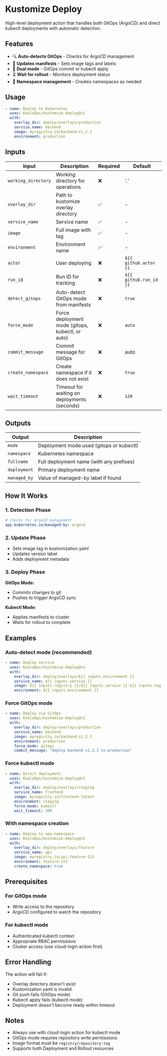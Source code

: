 # Kustomize Deploy

High-level deployment action that handles both GitOps (ArgoCD) and direct kubectl deployments with automatic detection.

## Features

- 🔍 **Auto-detects GitOps** - Checks for ArgoCD management
- 📝 **Updates manifests** - Sets image tags and labels
- 🚀 **Dual mode** - GitOps commit or kubectl apply
- ⏳ **Wait for rollout** - Monitors deployment status
- 🎯 **Namespace management** - Creates namespaces as needed

## Usage

```yaml
- name: Deploy to Kubernetes
  uses: KoalaOps/kustomize-deploy@v1
  with:
    overlay_dir: deploy/overlays/production
    service_name: backend
    image: myregistry.io/backend:v1.2.3
    environment: production
```

## Inputs

| Input | Description | Required | Default |
|-------|-------------|----------|---------|
| `working_directory` | Working directory for operations | ❌ | '.' |
| `overlay_dir` | Path to kustomize overlay directory | ✅ | - |
| `service_name` | Service name | ✅ | - |
| `image` | Full image with tag | ✅ | - |
| `environment` | Environment name | ✅ | - |
| `actor` | User deploying | ❌ | `${{ github.actor }}` |
| `run_id` | Run ID for tracking | ❌ | `${{ github.run_id }}` |
| `detect_gitops` | Auto-detect GitOps mode from manifests | ❌ | `true` |
| `force_mode` | Force deployment mode (gitops, kubectl, or auto) | ❌ | `auto` |
| `commit_message` | Commit message for GitOps | ❌ | auto |
| `create_namespace` | Create namespace if it does not exist | ❌ | `true` |
| `wait_timeout` | Timeout for waiting on deployments (seconds) | ❌ | `120` |

## Outputs

| Output | Description |
|--------|-------------|
| `mode` | Deployment mode used (gitops or kubectl) |
| `namespace` | Kubernetes namespace |
| `fullname` | Full deployment name (with any prefixes) |
| `deployment` | Primary deployment name |
| `managed_by` | Value of managed-by label if found |

## How It Works

### 1. Detection Phase
```yaml
# Checks for ArgoCD management
app.kubernetes.io/managed-by: argocd
```

### 2. Update Phase
- Sets image tag in kustomization.yaml
- Updates version label
- Adds deployment metadata

### 3. Deploy Phase

**GitOps Mode:**
- Commits changes to git
- Pushes to trigger ArgoCD sync

**Kubectl Mode:**
- Applies manifests to cluster
- Waits for rollout to complete

## Examples

### Auto-detect mode (recommended)
```yaml
- name: Deploy service
  uses: KoalaOps/kustomize-deploy@v1
  with:
    overlay_dir: deploy/overlays/${{ inputs.environment }}
    service_name: ${{ inputs.service }}
    image: ${{ inputs.registry }}/${{ inputs.service }}:${{ inputs.tag }}
    environment: ${{ inputs.environment }}
```

### Force GitOps mode
```yaml
- name: Deploy via GitOps
  uses: KoalaOps/kustomize-deploy@v1
  with:
    overlay_dir: deploy/overlays/production
    service_name: backend
    image: myregistry.io/backend:v1.2.3
    environment: production
    force_mode: gitops
    commit_message: "Deploy backend v1.2.3 to production"
```

### Force kubectl mode
```yaml
- name: Direct deployment
  uses: KoalaOps/kustomize-deploy@v1
  with:
    overlay_dir: deploy/overlays/staging
    service_name: frontend
    image: myregistry.io/frontend:latest
    environment: staging
    force_mode: kubectl
    wait_timeout: 300
```

### With namespace creation
```yaml
- name: Deploy to new namespace
  uses: KoalaOps/kustomize-deploy@v1
  with:
    overlay_dir: deploy/overlays/feature
    service_name: api
    image: myregistry.io/api:feature-123
    environment: feature-123
    create_namespace: true
```

## Prerequisites

### For GitOps mode
- Write access to the repository
- ArgoCD configured to watch the repository

### For kubectl mode
- Authenticated kubectl context
- Appropriate RBAC permissions
- Cluster access (use cloud-login action first)

## Error Handling

The action will fail if:
- Overlay directory doesn't exist
- Kustomization.yaml is invalid
- Git push fails (GitOps mode)
- Kubectl apply fails (kubectl mode)
- Deployment doesn't become ready within timeout

## Notes

- Always use with cloud-login action for kubectl mode
- GitOps mode requires repository write permissions
- Image format must be `registry/repository:tag`
- Supports both Deployment and Rollout resources